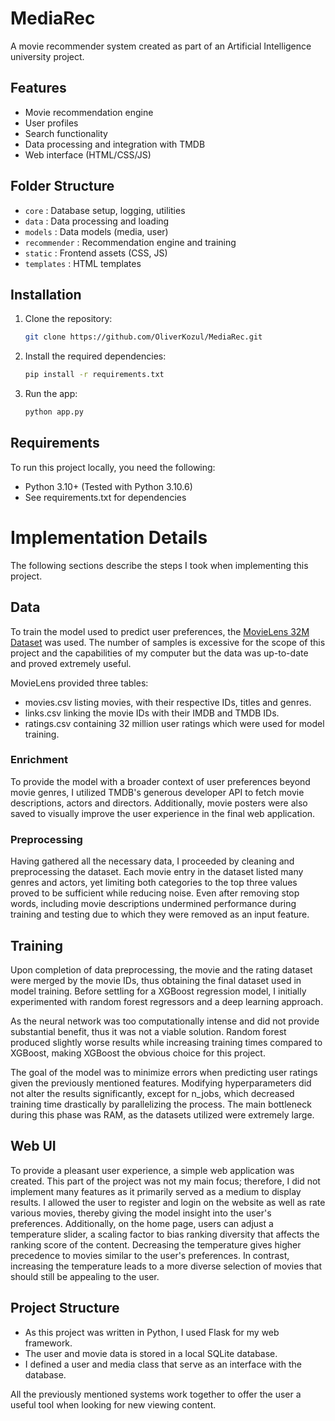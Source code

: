 # MediaRec

A movie recommender system created as part of an Artificial Intelligence university project.

## Features

- Movie recommendation engine  
- User profiles  
- Search functionality  
- Data processing and integration with TMDB  
- Web interface (HTML/CSS/JS)  

## Folder Structure

- `core` : Database setup, logging, utilities  
- `data` : Data processing and loading  
- `models` : Data models (media, user)  
- `recommender` : Recommendation engine and training  
- `static` : Frontend assets (CSS, JS)  
- `templates` : HTML templates  

## Installation

1. Clone the repository:
   
   ```bash
   git clone https://github.com/OliverKozul/MediaRec.git
   ```
2. Install the required dependencies:

    ```bash
    pip install -r requirements.txt
    ```
3. Run the app:

   ```bash
   python app.py
   ```

## Requirements

To run this project locally, you need the following:

- Python 3.10+ (Tested with Python 3.10.6)
- See requirements.txt for dependencies

# Implementation Details

The following sections describe the steps I took when implementing this project.

## Data

To train the model used to predict user preferences, the [MovieLens 32M Dataset](https://grouplens.org/datasets/movielens/) was used.
The number of samples is excessive for the scope of this project and the capabilities of my computer but the data was up-to-date and proved extremely useful.

MovieLens provided three tables: 
  - movies.csv listing movies, with their respective IDs, titles and genres.
  - links.csv linking the movie IDs with their IMDB and TMDB IDs.
  - ratings.csv containing 32 million user ratings which were used for model training.

### Enrichment

To provide the model with a broader context of user preferences beyond movie genres, I utilized TMDB's generous developer API to fetch movie descriptions, actors and directors.
Additionally, movie posters were also saved to visually improve the user experience in the final web application.

### Preprocessing

Having gathered all the necessary data, I proceeded by cleaning and preprocessing the dataset.
Each movie entry in the dataset listed many genres and actors, yet limiting both categories to the top three values proved to be sufficient while reducing noise.
Even after removing stop words, including movie descriptions undermined performance during training and testing due to which they were removed as an input feature.

## Training

Upon completion of data preprocessing, the movie and the rating dataset were merged by the movie IDs, thus obtaining the final dataset used in model training.
Before settling for a XGBoost regression model, I initially experimented with random forest regressors and a deep learning approach.

As the neural network was too computationally intense and did not provide substantial benefit, thus it was not a viable solution.
Random forest produced slightly worse results while increasing training times compared to XGBoost, making XGBoost the obvious choice for this project.

The goal of the model was to minimize errors when predicting user ratings given the previously mentioned features.
Modifying hyperparameters did not alter the results significantly, except for n_jobs, which decreased training time drastically by parallelizing the process.
The main bottleneck during this phase was RAM, as the datasets utilized were extremely large.

## Web UI

To provide a pleasant user experience, a simple web application was created.
This part of the project was not my main focus; therefore, I did not implement many features as it primarily served as a medium to display results.
I allowed the user to register and login on the website as well as rate various movies, thereby giving the model insight into the user's preferences.
Additionally, on the home page, users can adjust a temperature slider, a scaling factor to bias ranking diversity that affects the ranking score of the content.
Decreasing the temperature gives higher precedence to movies similar to the user's preferences.
In contrast, increasing the temperature leads to a more diverse selection of movies that should still be appealing to the user.

## Project Structure

- As this project was written in Python, I used Flask for my web framework.
- The user and movie data is stored in a local SQLite database.
- I defined a user and media class that serve as an interface with the database.

All the previously mentioned systems work together to offer the user a useful tool when looking for new viewing content.
